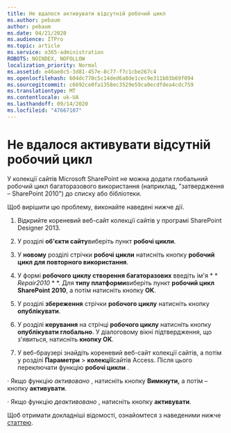 ```yaml
---
title: Не вдалося активувати відсутній робочий цикл
ms.author: pebaum
author: pebaum
ms.date: 04/21/2020
ms.audience: ITPro
ms.topic: article
ms.service: o365-administration
ROBOTS: NOINDEX, NOFOLLOW
localization_priority: Normal
ms.assetid: e46ae8c5-3d81-457e-8c77-f7c1cbe267c4
ms.openlocfilehash: 604dc770c5c14ded6a8de1cec9e311b03b69f094
ms.sourcegitcommit: c6692ce0fa1358ec3529e59ca0ecdfdea4cdc759
ms.translationtype: MT
ms.contentlocale: uk-UA
ms.lasthandoff: 09/14/2020
ms.locfileid: "47667107"
---
```

# <a name="missing-workflow-failed-to-activate"></a>Не вдалося активувати відсутній робочий цикл

У колекції сайтів Microsoft SharePoint не можна додати глобальний робочий цикл багаторазового використання (наприклад, "затвердження – SharePoint 2010") до списку або бібліотеки.
  
Щоб вирішити цю проблему, виконайте наведені нижче дії. 
  
1. Відкрийте кореневий веб-сайт колекції сайтів у програмі SharePoint Designer 2013.
  
2. У розділі **об'єкти сайту**виберіть пункт **робочі цикли**. 
  
3. У **новому** розділі стрічки **робочі цикли** натисніть кнопку **робочий цикл для повторного використання**. 
  
4. У формі **робочого циклу створення багаторазових** введіть ім'я * * *Repair2010* * *. Для **типу платформи**виберіть пункт **робочий цикл SharePoint 2010**, а потім натисніть кнопку **OK**. 
  
1. У розділі **збереження** стрічки **робочого циклу** натисніть кнопку **опублікувати**. 
  
2. У розділі **керування** на стрічці **робочого циклу** натисніть кнопку **опублікувати глобально**. У діалоговому вікні підтвердження, що з'явиться, натисніть **кнопку OK**. 
  
3. У веб-браузері знайдіть кореневий веб-сайт колекції сайтів, а потім у розділі **Параметри** \> **колекції**сайтів Access. Після цього переключати функцію **робочі цикли** . 
  
· Якщо функцію  *активовано*  , натисніть кнопку **Вимкнути,** а потім – кнопку **активувати**. 
  
· Якщо функцію  *деактивовано*  , натисніть кнопку **активувати**. 
  
Щоб отримати докладніші відомості, ознайомтеся з наведеними нижче [статтею](https://go.microsoft.com/fwlink/?linkid=2047770&amp;clcid=0x409).
  

